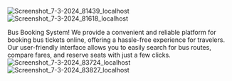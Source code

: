 ![Screenshot_7-3-2024_81439_localhost](https://github.com/chatbca/MyBus/assets/137300097/dbfefc6c-af1d-4699-9052-9827083280ea)
![Screenshot_7-3-2024_81618_localhost](https://github.com/chatbca/MyBus/assets/137300097/615eb80e-28bd-4c39-9929-c701d46976da)

 Bus Booking System! We provide a convenient and reliable platform for booking bus tickets online, offering a hassle-free experience for travelers. Our user-friendly interface allows you to easily search for bus routes, compare fares, and reserve seats with just a few clicks.
![Screenshot_7-3-2024_83724_localhost](https://github.com/chatbca/MyBus/assets/137300097/397f2d63-5c94-4d11-9ca1-181da17223e9)
![Screenshot_7-3-2024_83827_localhost](https://github.com/chatbca/MyBus/assets/137300097/d2d21fe4-dc45-47c7-bdf9-8d4d0406e872)
